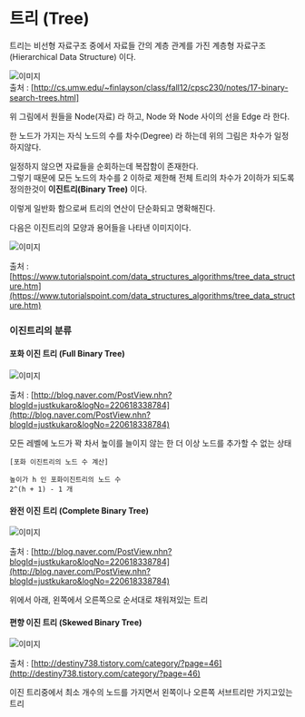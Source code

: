
# 트리 (Tree)
트리는 비선형 자료구조 중에서 자료들 간의 계층 관계를 가진 계층형 자료구조(Hierarchical Data Structure) 이다.

![이미지](http://cs.umw.edu/~finlayson/class/fall12/cpsc230/notes/images/tree.png)  
출처 : [http://cs.umw.edu/~finlayson/class/fall12/cpsc230/notes/17-binary-search-trees.html]


위 그림에서 원들을 Node(자료) 라 하고, Node 와 Node 사이의 선을 Edge 라 한다.

한 노드가 가지는 자식 노드의 수를 차수(Degree) 라 하는데 위의 그림은
차수가 일정하지않다.

일정하지 않으면 자료들을 순회하는데 복잡함이 존재한다.  
그렇기 때문에 모든 노드의 차수를 2 이하로 제한해 전체 트리의 차수가 2이하가 되도록 정의한것이 **이진트리(Binary Tree)** 이다.

이렇게 일반화 함으로써 트리의 연산이 단순화되고 명확해진다.

다음은 이진트리의 모양과 용어들을 나타낸 이미지이다.

![이미지](https://www.tutorialspoint.com/data_structures_algorithms/images/binary_tree.jpg)

출처 : [https://www.tutorialspoint.com/data_structures_algorithms/tree_data_structure.htm](https://www.tutorialspoint.com/data_structures_algorithms/tree_data_structure.htm)


### 이진트리의 분류

#### 포화 이진 트리 (Full Binary Tree)
![이미지](https://encrypted-tbn0.gstatic.com/images?q=tbn:ANd9GcQ6PKHfRLeaIqzFViGFnzxiQXANk6IOi6tn8D3GZoPZzr3kXl1uqg)

출처 : [http://blog.naver.com/PostView.nhn?blogId=justkukaro&logNo=220618338784](http://blog.naver.com/PostView.nhn?blogId=justkukaro&logNo=220618338784)

모든 레벨에 노드가 꽉 차서 높이를 늘이지 않는 한 더 이상 노드를 추가할 수 없는 상태  
```
[포화 이진트리의 노드 수 계산]

높이가 h 인 포화이진트리의 노드 수
2^(h + 1) - 1 개
```


#### 완전 이진 트리 (Complete Binary Tree)
![이미지](https://encrypted-tbn0.gstatic.com/images?q=tbn:ANd9GcRa8VPypYP_5BtVwYNW_8KCd5IcMjdeko-BgqVOnkNGl3hBraq6)

출처 : [http://blog.naver.com/PostView.nhn?blogId=justkukaro&logNo=220618338784](http://blog.naver.com/PostView.nhn?blogId=justkukaro&logNo=220618338784)

위에서 아래, 왼쪽에서 오른쪽으로 순서대로 채워져있는 트리

#### 편향 이진 트리 (Skewed Binary Tree)
![이미지](http://cfile24.uf.tistory.com/image/17466F474E0010EC1F8400)

출처 : [http://destiny738.tistory.com/category/?page=46](http://destiny738.tistory.com/category/?page=46)

이진 트리중에서 최소 개수의 노드를 가지면서 왼쪽이나 오른쪽 서브트리만 가지고있는 트리
